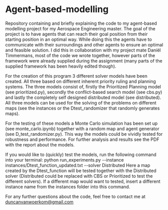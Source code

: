 # Agent-based-modelling
Repository containing and briefly explaining the code to my agent-based modelling project for my Aerospace Engineering master. The goal of the project is to have agents that can reach their goal position from their starting position in an optimal way. While doing this the agents have to communicate with their surroundings and other agents to ensure an optimal and feasible solution. I did this in collaboration with my project mate Daniël Timmermans, most of the code we wrote together, however parts of the framework were already supplied during the assignment (many parts of the supplied framework has been heavily edited though). 

For the creation of this program 3 different solver models have been created. All three based on different inherent priority ruling and planning systems. The three models consist of, firstly the Prioritized Planning model (see prioritized.py), secondly the conflict-based search model (see cbs.py) and lastly the completely self designed distributed model (see distributed). All three models can be used for the solving of the problems on different maps (see the instances or the Dtest_randomizer that randomly generates maps).

For the testing of these models a Monte Carlo simulation has been set up (see monte_carlo.ipynb) together with a random map and agent generator (see D_test_randomizer.py). This way the models could be vividly tested for robustness and performance. For further analysis and results see the PDF with the report about the models.

If you would like to (quickly) test the models, run the following command into your terminal:
python run_experiments.py --instance instances/Dtest_function_updated.txt --solver Distributed
Here a map created by the Dtest_function will be tested together with the Distributed solver (Distributed could be replaced with CBS or Prioritized to test the different solvers). If a different map would want to tested, insert a different instance name from the instances folder into this command. 

For any further questions about the code, feel free to contact me at duncanvanwoerkom@gmail.com 

